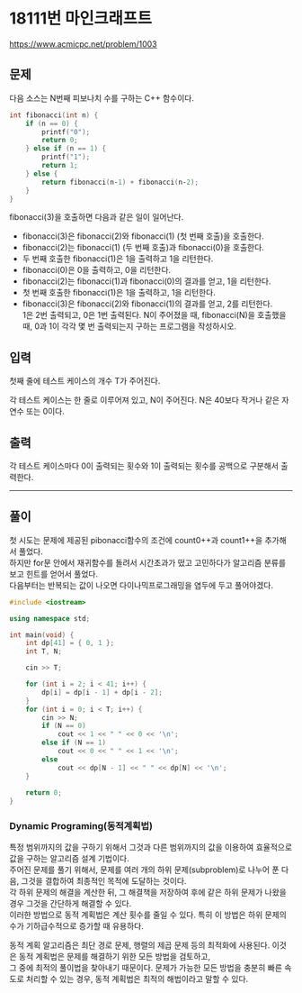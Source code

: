 # 18111번 마인크래프트
https://www.acmicpc.net/problem/1003
## 문제
다음 소스는 N번째 피보나치 수를 구하는 C++ 함수이다.  
```C++
int fibonacci(int n) {
    if (n == 0) {
        printf("0");
        return 0;
    } else if (n == 1) {
        printf("1");
        return 1;
    } else {
        return fibonacci(n‐1) + fibonacci(n‐2);
    }
}
```
fibonacci(3)을 호출하면 다음과 같은 일이 일어난다.

+ fibonacci(3)은 fibonacci(2)와 fibonacci(1) (첫 번째 호출)을 호출한다.
+ fibonacci(2)는 fibonacci(1) (두 번째 호출)과 fibonacci(0)을 호출한다.
+ 두 번째 호출한 fibonacci(1)은 1을 출력하고 1을 리턴한다.
+ fibonacci(0)은 0을 출력하고, 0을 리턴한다.
+ fibonacci(2)는 fibonacci(1)과 fibonacci(0)의 결과를 얻고, 1을 리턴한다.
+ 첫 번째 호출한 fibonacci(1)은 1을 출력하고, 1을 리턴한다.
+ fibonacci(3)은 fibonacci(2)와 fibonacci(1)의 결과를 얻고, 2를 리턴한다.<br>
1은 2번 출력되고, 0은 1번 출력된다. N이 주어졌을 때, fibonacci(N)을 호출했을 때, 0과 1이 각각 몇 번 출력되는지 구하는 프로그램을 작성하시오.
## 입력
첫째 줄에 테스트 케이스의 개수 T가 주어진다.

각 테스트 케이스는 한 줄로 이루어져 있고, N이 주어진다. N은 40보다 작거나 같은 자연수 또는 0이다.
## 출력
각 테스트 케이스마다 0이 출력되는 횟수와 1이 출력되는 횟수를 공백으로 구분해서 출력한다.

---
## 풀이
첫 시도는 문제에 제공된 pibonacci함수의 조건에 count0++과 count1++을 추가해서 풀었다.  
하지만 for문 안에서 재귀함수를 돌려서 시간초과가 떴고 고민하다가 알고리즘 분류를 보고 힌트를 얻어서 풀었다.  
다음부터는 반복되는 값이 나오면 다이나믹프로그래밍을 염두에 두고 풀어야겠다.

```C++
#include <iostream>

using namespace std;

int main(void) {
	int dp[41] = { 0, 1 };
	int T, N;

	cin >> T;

	for (int i = 2; i < 41; i++) {
		dp[i] = dp[i - 1] + dp[i - 2];
	}
	for (int i = 0; i < T; i++) {
		cin >> N;
		if (N == 0)
			cout << 1 << " " << 0 << '\n';
		else if (N == 1)
			cout << 0 << " " << 1 << '\n';
		else
			cout << dp[N - 1] << " " << dp[N] << '\n';
	}
	
	return 0;
}
```
### Dynamic Programing(동적계획법)
특정 범위까지의 값을 구하기 위해서 그것과 다른 범위까지의 값을 이용하여 효율적으로 값을 구하는 알고리즘 설계 기법이다.  
주어진 문제를 풀기 위해서, 문제를 여러 개의 하위 문제(subproblem)로 나누어 푼 다음, 그것을 결합하여 최종적인 목적에 도달하는 것이다.  
각 하위 문제의 해결을 계산한 뒤, 그 해결책을 저장하여 후에 같은 하위 문제가 나왔을 경우 그것을 간단하게 해결할 수 있다.   
이러한 방법으로 동적 계획법은 계산 횟수를 줄일 수 있다. 특히 이 방법은 하위 문제의 수가 기하급수적으로 증가할 때 유용하다.

동적 계획 알고리즘은 최단 경로 문제, 행렬의 제곱 문제 등의 최적화에 사용된다. 이것은 동적 계획법은 문제를 해결하기 위한 모든 방법을 검토하고,   
그 중에 최적의 풀이법을 찾아내기 때문이다. 문제가 가능한 모든 방법을 충분히 빠른 속도로 처리할 수 있는 경우, 동적 계획법은 최적의 해법이라고 말할 수 있다.

